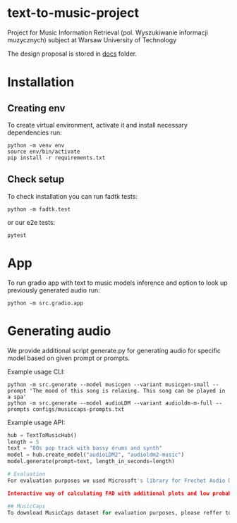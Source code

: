# text-to-music-project
Project for Music Information Retrieval (pol. Wyszukiwanie informacji muzycznych) subject at Warsaw University of Technology

The design proposal is stored in [docs](docs) folder.

# Installation
## Creating env
To create virtual environment, activate it and install necessary dependencies run:
```
python -m venv env
source env/bin/activate
pip install -r requirements.txt
```

## Check setup
To check installation you can run fadtk tests:
```
python -m fadtk.test
```
or our e2e tests:
```
pytest
```

# App
To run gradio app with text to music models inference and option to look up previously generated audio run:
```
python -m src.gradio.app
```

# Generating audio
We provide additional script generate.py for generating audio for specific model based on given prompt or prompts.

Example usage CLI:
```
python -m src.generate --model musicgen --variant musicgen-small --prompt 'The mood of this song is relaxing. This song can be played in a spa'
python -m src.generate --model audioLDM --variant audioldm-m-full --prompts configs/musiccaps-prompts.txt
```


Example usage API:
```python
hub = TextToMusicHub()
length = 5
text = "80s pop track with bassy drums and synth"
model = hub.create_model("audioLDM2", "audioldm2-music")
model.generate(prompt=text, length_in_seconds=length)

# Evaluation
For evaluation purposes we used Microsoft's library for Frechet Audio Distance (FAD) calculation - [fadtk](https://github.com/microsoft/fadtk).

Interactive way of calculating FAD with additional plots and low probability recordings is available via fad_evaluation.ipynb notebook

## MusicCaps 
To download MusicCaps dataset for evaluation purposes, please reffer to [music_caps_dl](https://github.com/seungheondoh/music_caps_dl)

